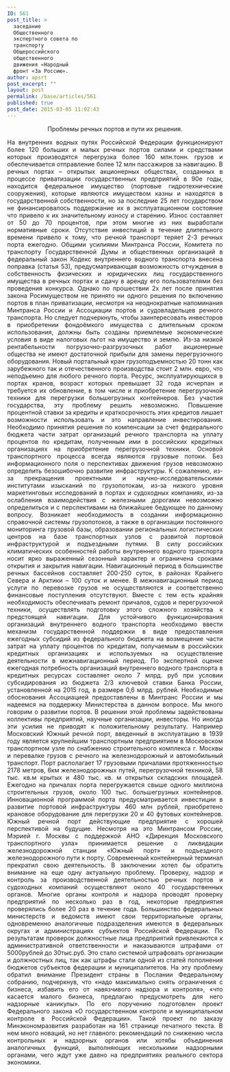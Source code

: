 ```yaml
---
ID: 561
post_title: >
  заседание
  Общественного
  экспертного совета по
  транспорту
  Общероссийского
  общественного
  движения «Народный
  фронт «За Россию».
author: apsrt
post_excerpt: ""
layout: post
permalink: /base/articles/561
published: true
post_date: 2015-03-05 11:02:43
---
```

<p style="text-align: center;">Проблемы речных портов и пути их решения.</p>
<p style="text-align: justify;">На внутренних водных путях Российской Федерации функционируют более 120 больших и малых речных портов силами и средствами которых производятся перегрузка более 160 млн.тонн. грузов и обеспечивается отправление более 12 млн пассажиров за навигацию. В речных портах – открытых акционерных обществах, созданных в процессе приватизации государственных предприятий в 90е годы, находится федеральное имущество (портовые гидротехнические сооружения), которые являются имуществом казны и находятся в государственной собственности, но за последние 25 лет государством не финансировалось поддержание их в эксплуатационном состояние что привело к их значительному износу и старению. Износ составляет от 50 до 70 процентов, при этом многие из них выработали нормативные сроки. Отсутствие инвестиций в течение длительного времени привело к тому, что речной транспорт теряет 2-3 речных порта ежегодно.
Общими усилиями Минтранса России, Комитета по транспорту Государственной Думы и общественных организаций в федеральный закон Кодекс внутреннего водного транспорта внесена поправка (статья 53), предусматривающая возможность отчуждения в собственность физических и юридических лиц государственного имущества в речных портах и сдачу в аренду его пользователями без проведения конкурса. Однако по прошествии 2х лет после принятия закона Росимуществом не принято ни одного решения по включению портов в план приватизации, несмотря на неоднократные напоминания Минтранса России и Ассоциации портов и судовладельцев речного транспорта.
Но следует подчеркнуть, чтобы заинтересовать инвесторов в приобретении фондоёмкого имущества с длительным сроком использования, должны быть созданы приемлемые экономические условия в виде налоговых льгот на имущество и землю.
Из-за низкой рентабельности погрузочно-разгрузочных работ акционерные общества не имеют достаточной прибыли для замены перегрузочного оборудования. Новый портальный кран грузоподъемностью 20 тонн как зарубежного так и отечественного производства стоит 2 млн. евро, что неподъемно для любого речного порта. Ресурс, эксплуатирующихся в портах кранов, возраст которых превышает 32 года исчерпан и требуется их обновление, в том числе и приобретение перегрузочной техники для перегрузки большегрузных контейнеров. Без участия государства, эту проблему решить невозможно. Повышение процентной ставки за кредиты и краткосрочность этих кредитов лишает возможности использовать и это направление инвестирования.
Необходимо принятия решения по компенсации за счет федерального бюджета части затрат организаций речного транспорта на уплату процентов по кредитам, полученным ими в российских кредитных организациях на приобретение перегрузочной техники.
Основой транспортного процесса всегда являются грузовые потоки. Без информационного поля о перспективах движения грузов невозможно определить безошибочно развитие инфраструктуры. К сожалению, из-за прекращения проектными и научно-исследовательскими институтами изысканий по грузопотокам, из-за низкого уровня маркетинговых исследований в портах и судоходных компаниях, из-за ослабления взаимодействия с железными дорогами невозможно определиться и с перспективами на ближайшее бедующее по данному вопросу. Возникает необходимость в создании информационно справочной системы грузопотоков, а также в организации постоянного мониторинга грузовой базы, образовании региональных логистических центров на базе транспортных узлов с развитой портовой инфраструктурой и подъездными путями.
В силу российских климатических особенностей работы внутреннего водного транспорта носит ярко выраженный сезонный характер и ограничена сроками открытия и закрытия навигации. Навигационный период в большинстве речных бассейнов составляет 200-250 суток, в районах Крайнего Севера и Арктики – 100 суток и менее. В межнавигационный период услуги по перевозке грузов не осуществляются и соответственно финансовые поступления отсутствуют. Вместе с тем есть крайняя необходимость обеспечивать ремонт причалов, судов и перегрузочной техники, осуществлять подготовку этого сложного хозяйства к предстоящей навигации.
Для устойчивого функционирования организаций внутреннего водного транспорта необходимо ввести механизм государственной поддержки в виде предоставления ежегодных субсидий из федерального бюджета на возмещение части затрат на уплату процентов по кредитам, получаемым в российских кредитных организациях и используемых на осуществление деятельности в межнавигационный период. По экспертной оценке ежегодная потребность организаций внутреннего водного транспорта в кредитных ресурсах составляет около 7 млрд. руб при условии субсидирования из бюджета 2/3 ключевой ставки Банка России, установленной на 2015 год, в размере 0,6 млрд. рублей.
Необходимые обоснования Ассоциацией предоставлены в Минтранс России и мы надеемся на поддержку Министерства в данном вопросе.
Мы много говорим о развитии портов. В решении этой проблемы задействованы коллективы предприятий, научные организации, инвесторы. Но иногда эти усилия не приводят к положительному результату. Например Московский Южный речной порт, введенный в эксплуатацию в 1939 году является крупнейшим транспортным предприятием в Московском транспортном узле по снабжению строительного комплекса г. Москвы и перевалке грузов с речного на железнодорожный и автомобильный транспорт. Порт располагает 17 грузовыми причалами протяженностью 2178 метров, 6км железнодорожных путей, перегрузочной техникой, 58 тыс. кв.м крытых и 480 тыс. кв. м открытых складских площадей. Ежегодно на причалах порта перегружается свыше одного миллиона строительных грузов, около 100 тыс. большегрузных контейнеров. Инновационной программой порта предусматривается инвестиции в развитие портовой инфраструктуры 460 млн рублей, приобретено крановое оборудование для перегрузки 20 и 40 футовых контейнеров. Южный речной порт действующие предприятие с хорошей перспективой на будущие. Несмотря на это Минтрансом России, Мэрией г. Москвы с поддержкой АНО «Дирекция Московского транспортного узла» принимается решение о ликвидации железнодорожной станции «Южный порт» и подъездного железнодорожного пути к порту. Современный контейнерный терминал прекратил свою деятельность.
В заключении хотел бы обратить внимание на еще одну актуальную проблему. Проверку, надзор и контроль за производственной деятельностью речных портов и судоходных компаний осуществляют около 40 государственных органов. Многие органы контроля и надзора проводят проверку предприятий по несколько раз в год, некоторые предприятия проверялись более 20 раз в течение года. Большинство федеральных министерств и ведомств имеют свои территориальные органы, одновременно аналогичные подразделения имеются в федеральных округах и администрациях субъектов Российской Федерации. По результатам проверок должностные лица предприятий привлекаются к административной ответственности и наказываются штрафами от 5000рублей до 30тыс.руб. Это стало системой штрафовать организации и должностных лиц, так как штрафы стали одной из статей пополнения бюджетов субъектов федерации и муниципалитетов. На эту проблему обратил внимание Президент страны в Послании Федеральному собранию, подчеркнув, что «надо максимально снять ограничения с бизнеса, избавить его от навязчивого надзора и контроля», «что касается малого бизнеса, предлагаю предусмотреть для него надзорные каникулы». По его поручению подготовлен проект Федерального закона «О государственном контроле и муниципальном контроле в Российской Федерации». Такой проект по заказу Минэкономразвития разработан на 161 странице печатного текста. В нем много новаций, но нет главного: рекомендаций по снижению числа контрольных и надзорных органов или хотябы объединения аналогичных функций, выполняющих несколькими надзорными органами, чего ждут уже давно на предприятиях реального сектора экономики.</p>